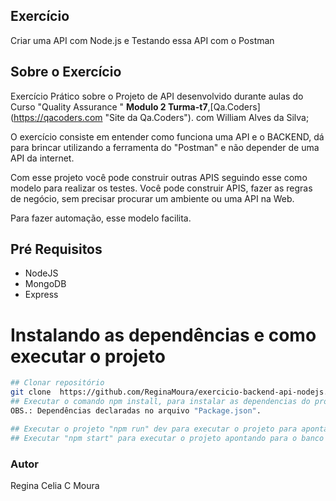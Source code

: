 ## Exercício 
Criar uma API com Node.js e Testando essa API com o Postman

## Sobre o Exercício

Exercício Prático sobre o Projeto de API desenvolvido durante aulas do Curso "Quality Assurance " **Modulo 2 Turma-t7**,[Qa.Coders] (https://qacoders.com "Site da Qa.Coders"). com William Alves da Silva;

O exercício consiste em entender como funciona uma API e o BACKEND, dá para brincar utilizando a ferramenta do "Postman" e não depender de uma API da internet. 

Com esse projeto você pode construir outras APIS seguindo esse como modelo para realizar os testes. 
Você pode construir APIS, fazer as regras de negócio, sem precisar procurar um ambiente ou uma API na Web.  

Para fazer automação, esse modelo facilita. 

## Pré Requisitos 
- NodeJS 
- MongoDB 
- Express  

# Instalando as dependências e como executar o projeto  
```bash 
## Clonar repositório 
git clone  https://github.com/ReginaMoura/exercicio-backend-api-nodejs.git
## Executar o comando npm install, para instalar as dependencias do projeto.
OBS.: Dependências declaradas no arquivo "Package.json".

## Executar o projeto "npm run" dev para executar o projeto para apontar o ambiente local.
## Executar "npm start" para executar o projeto apontando para o banco de dados de produção.

```   
### Autor  
Regina Celia C Moura